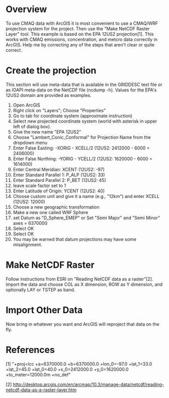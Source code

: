# Overview 
To use CMAQ data with ArcGIS it is most convenient to use a CMAQ/WRF projection system for the project. Then use the "Make NetCDF Raster Layer" tool. This example is based on the EPA 12US2 projection[1]. This works with CMAQ emissions, concentration, and metcro data correctly in ArcGIS.  Help me by correcting any of the steps that aren’t clear or quite correct.

# Create the projection

This section will use meta-data that is available in the GRIDDESC text file or as IOAPI meta-data on the NetCDF file (ncdump -h). Values for the EPA's 12US2 domain are provided as examples.

1. Open ArcGIS
2. Right click on "Layers"; Choose "Properties"
3. Go to tab for coordinate system (approximate instruction)
4. Select new projected coordinate system (world with asterisk in upper left of dialog box).
5. Give the new name "EPA 12US2"
6. Choose "Lambert_Conic_Conformal" for Projection Name from the dropdown menu
7. Enter False Easting: -XORIG - XCELL/2 (12US2: 2412000 - 6000  = 2406000)
8. Enter False Northing: -YORIG - YCELL/2 (12US2: 1620000 - 6000 = 1614000)
9. Enter Central Meridian: XCENT (12US2: -97)
10. Enter Standard Parallel 1: P_ALP (12US2: 33)
11. Enter Standard Parallel 2: P_BET (12US2: 45)
12. leave scale factor set to 1
13. Enter Latitude of Origin: YCENT (12US2: 40)
14. Choose custom unit and give it a name (e.g., "12km") and enter XCELL (12US2: 12000)
15. Choose a new geographic transformation
16. Make a new one called WRF Sphere
17. set Datum as "D_Sphere_EMEP" or Set "Semi Major" and "Semi Minor" axes = 6370000
18. Select OK
19. Select OK
20. You may be warned that datum projections may have some misalignment.
 
# Make NetCDF Raster

Follow instructions from ESRI on "Reading NetCDF data as a raster"[2]. Import the data and choose COL as X dimension, ROW as Y dimension, and optionally LAY or TSTEP as band.

# Import Other Data

Now bring in whatever you want and ArcGIS will reproject that data on the fly.

# References

[1] "+proj=lcc +a=6370000.0 +b=6370000.0 +lon_0=-97.0 +lat_1=33.0 +lat_2=45.0 +lat_0=40.0 +x_0=2412000.0 +y_0=1620000.0 +to_meter=12000.0m +no_def"

[2] http://desktop.arcgis.com/en/arcmap/10.3/manage-data/netcdf/reading-netcdf-data-as-a-raster-layer.htm
